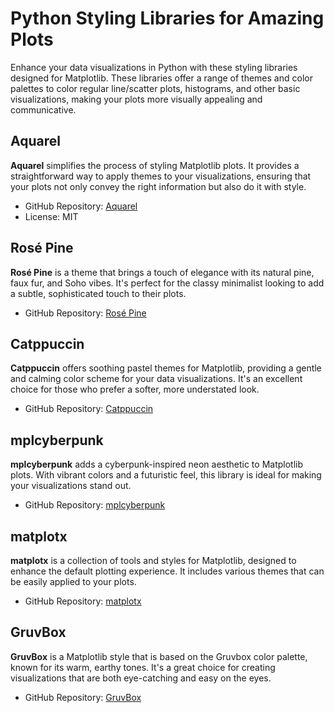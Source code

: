 # Python Styling Libraries for Amazing Plots

Enhance your data visualizations in Python with these styling libraries designed for Matplotlib. These libraries offer a range of themes and color palettes to color regular line/scatter plots, histograms, and other basic visualizations, making your plots more visually appealing and communicative.

## Aquarel

**Aquarel** simplifies the process of styling Matplotlib plots. It provides a straightforward way to apply themes to your visualizations, ensuring that your plots not only convey the right information but also do it with style.

- GitHub Repository: [Aquarel](https://github.com/lgienapp/aquarel)
- License: MIT

## Rosé Pine

**Rosé Pine** is a theme that brings a touch of elegance with its natural pine, faux fur, and Soho vibes. It's perfect for the classy minimalist looking to add a subtle, sophisticated touch to their plots.

- GitHub Repository: [Rosé Pine](https://github.com/h4pZ/rose-pine-matplotlib)

## Catppuccin

**Catppuccin** offers soothing pastel themes for Matplotlib, providing a gentle and calming color scheme for your data visualizations. It's an excellent choice for those who prefer a softer, more understated look.

- GitHub Repository: [Catppuccin](https://github.com/catppuccin/matplotlib)

## mplcyberpunk

**mplcyberpunk** adds a cyberpunk-inspired neon aesthetic to Matplotlib plots. With vibrant colors and a futuristic feel, this library is ideal for making your visualizations stand out.

- GitHub Repository: [mplcyberpunk](https://github.com/dhaitz/mplcyberpunk)

## matplotx

**matplotx** is a collection of tools and styles for Matplotlib, designed to enhance the default plotting experience. It includes various themes that can be easily applied to your plots.

- GitHub Repository: [matplotx](https://github.com/nschloe/matplotx)

## GruvBox

**GruvBox** is a Matplotlib style that is based on the Gruvbox color palette, known for its warm, earthy tones. It's a great choice for creating visualizations that are both eye-catching and easy on the eyes.

- GitHub Repository: [GruvBox](https://github.com/thriveth/gruvbox-mpl/tree/master)

